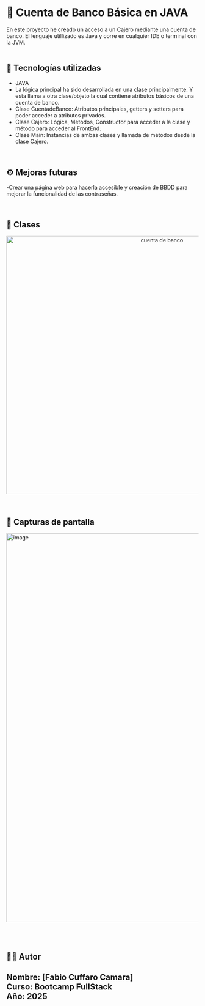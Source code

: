 # 📝 Cuenta de Banco Básica en JAVA

En este proyecto he creado un acceso a un Cajero mediante una cuenta de banco. El lenguaje utillizado es Java y corre en cualquier IDE o terminal con la JVM. 
<br><br>

## 🚀 Tecnologías utilizadas

- JAVA
- La lógica principal ha sido desarrollada en una clase principalmente. Y esta llama a otra clase/objeto la cual contiene atributos básicos de una cuenta de banco.
- Clase CuentadeBanco: Atributos principales, getters y setters para poder acceder a atributos privados.
- Clase Cajero: Lógica, Métodos, Constructor para acceder a la clase y método para acceder al FrontEnd.
- Clase Main: Instancias de ambas clases y llamada de métodos desde la clase Cajero.
<br>

## ⚙️ Mejoras futuras

-Crear una página web para hacerla accesible y creación de BBDD para mejorar la funcionalidad de las contraseñas.

<br>

## 🔀 Clases
<p align ="center">
  <img width="800" height="675" alt="cuenta de banco" src="https://github.com/user-attachments/assets/695a6052-c8bd-4f72-be25-544388409bc6" />
</p>
<br>

## 📸 Capturas de pantalla

<img width="1919" height="1017" alt="image" src="https://github.com/user-attachments/assets/b3ac8d4e-1213-4830-9b1e-74400d219f20" />


<br><br>


## 👨‍🎓 Autor

**Nombre**: [Fabio Cuffaro Camara]  
**Curso**: Bootcamp FullStack     
**Año**: 2025
---
